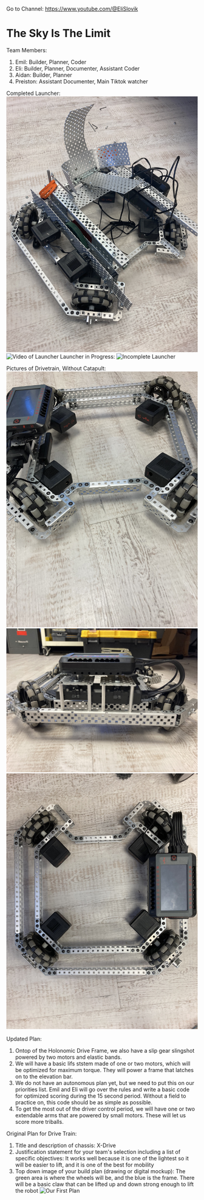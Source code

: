 Go to Channel: https://www.youtube.com/@EliSlovik


# The Sky Is The Limit
Team Members:
1. Emil: Builder, Planner, Coder
2. Eli: Builder, Planner, Documenter, Assistant Coder
3. Aidan: Builder, Planner
4. Preiston: Assistant Documenter, Main Tiktok watcher

Completed Launcher:
![Robot With Launcher](https://github.com/Emil-Gruenwald/The_Sky_Is_The_Limit/blob/main/images/RobotCompleteLauncher.jpg?raw=true)
![Video of Launcher](https://youtu.be/A6mhHTRiegk?feature=shared)
Launcher in Progress:
![Incomplete Launcher](https://github.com/Emil-Gruenwald/The_Sky_Is_The_Limit/blob/main/images/RobotLauncherInProgress.jpg?raw=true)

Pictures of Drivetrain, Without Catapult:
![Robot Front](https://github.com/Emil-Gruenwald/The_Sky_Is_The_Limit/blob/main/images/RobotFront.jpg?raw=true)
![Robot Side](https://github.com/Emil-Gruenwald/The_Sky_Is_The_Limit/blob/main/images/RobotSide.jpg?raw=true)
![Robot Top](https://github.com/Emil-Gruenwald/The_Sky_Is_The_Limit/blob/main/images/RobotTop.jpg?raw=true)

Updated Plan:

1. Ontop of the Holonomic Drive Frame, we also have a slip gear slingshot powered by two motors and elastic bands.
2. We will have a basic lifs ststem made of one or two motors, which will be optimized for maximum torque. They will power a frame that latches on to the elevation bar.
3. We do not have an autonomous plan yet, but we need to put this on our priorities list. Emil and Eli will go over the rules and write a basic code for optimized scoring during the 15 second period. Without a field to practice on, this code should be as simple as possible.
4. To get the most out of the driver control period, we will have one or two extendable arms that are powered by small motors. These will let us score more triballs.



Original Plan for Drive Train:

1. Title and description of chassis: X-Drive
2. Justification statement for your team's selection including a list of specific objectives: It works well because it is one of the lightest so it will be easier to lift, and it is one of the best for mobility
3. Top down image of your build plan (drawing or digital mockup): The green area is where the wheels will be, and the blue is the frame. There will be a basic claw that can be lifted up and down strong enough to lift the robot
![Our First Plan](https://github.com/Emil-Gruenwald/Robotics23-24/blob/main/images/Plan01.jpg?raw=true)

